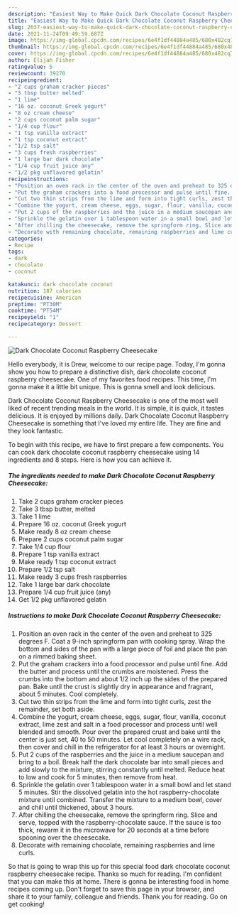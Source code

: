 ```yaml
---
description: "Easiest Way to Make Quick Dark Chocolate Coconut Raspberry Cheesecake"
title: "Easiest Way to Make Quick Dark Chocolate Coconut Raspberry Cheesecake"
slug: 2637-easiest-way-to-make-quick-dark-chocolate-coconut-raspberry-cheesecake
date: 2021-11-24T09:49:59.687Z
image: https://img-global.cpcdn.com/recipes/6e4f1df44884a485/680x482cq70/dark-chocolate-coconut-raspberry-cheesecake-recipe-main-photo.jpg
thumbnail: https://img-global.cpcdn.com/recipes/6e4f1df44884a485/680x482cq70/dark-chocolate-coconut-raspberry-cheesecake-recipe-main-photo.jpg
cover: https://img-global.cpcdn.com/recipes/6e4f1df44884a485/680x482cq70/dark-chocolate-coconut-raspberry-cheesecake-recipe-main-photo.jpg
author: Elijah Fisher
ratingvalue: 5
reviewcount: 39270
recipeingredient:
- "2 cups graham cracker pieces"
- "3 tbsp butter melted"
- "1 lime"
- "16 oz. coconut Greek yogurt"
- "8 oz cream cheese"
- "2 cups coconut palm sugar"
- "1/4 cup flour"
- "1 tsp vanilla extract"
- "1 tsp coconut extract"
- "1/2 tsp salt"
- "3 cups fresh raspberries"
- "1 large bar dark chocolate"
- "1/4 cup fruit juice any"
- "1/2 pkg unflavored gelatin"
recipeinstructions:
- "Position an oven rack in the center of the oven and preheat to 325 degrees F. Coat a 9-inch springform pan with cooking spray. Wrap the bottom and sides of the pan with a large piece of foil and place the pan on a rimmed baking sheet."
- "Put the graham crackers into a food processor and pulse until fine. Add the butter and process until the crumbs are moistened. Press the crumbs into the bottom and about 1/2 inch up the sides of the prepared pan. Bake until the crust is slightly dry in appearance and fragrant, about 5 minutes. Cool completely."
- "Cut two thin strips from the lime and form into tight curls, zest the remainder, set both aside."
- "Combine the yogurt, cream cheese, eggs, sugar, flour, vanilla, coconut extract, lime zest and salt in a food processor and process until well blended and smooth. Pour over the prepared crust and bake until the center is just set, 40 to 50 minutes. Let cool completely on a wire rack, then cover and chill in the refrigerator for at least 3 hours or overnight."
- "Put 2 cups of the raspberries and the juice in a medium saucepan and bring to a boil. Break half the dark chocolate bar into small pieces and add slowly to the mixture, stirring constantly until melted. Reduce heat to low and cook for 5 minutes, then remove from heat."
- "Sprinkle the gelatin over 1 tablespoon water in a small bowl and let stand 5 minutes. Stir the dissolved gelatin into the hot raspberry-chocolate mixture until combined. Transfer the mixture to a medium bowl, cover and chill until thickened, about 3 hours."
- "After chilling the cheesecake, remove the springform ring. Slice and serve, topped with the raspberry-chocolate sauce. If the sauce is too thick, rewarm it in the microwave for 20 seconds at a time before spooning over the cheesecake."
- "Decorate with remaining chocolate, remaining raspberries and lime curls."
categories:
- Recipe
tags:
- dark
- chocolate
- coconut

katakunci: dark chocolate coconut 
nutrition: 187 calories
recipecuisine: American
preptime: "PT30M"
cooktime: "PT54M"
recipeyield: "1"
recipecategory: Dessert

---
```



![Dark Chocolate Coconut Raspberry Cheesecake](https://img-global.cpcdn.com/recipes/6e4f1df44884a485/680x482cq70/dark-chocolate-coconut-raspberry-cheesecake-recipe-main-photo.jpg)

Hello everybody, it is Drew, welcome to our recipe page. Today, I'm gonna show you how to prepare a distinctive dish, dark chocolate coconut raspberry cheesecake. One of my favorites food recipes. This time, I'm gonna make it a little bit unique. This is gonna smell and look delicious.



Dark Chocolate Coconut Raspberry Cheesecake is one of the most well liked of recent trending meals in the world. It is simple, it is quick, it tastes delicious. It is enjoyed by millions daily. Dark Chocolate Coconut Raspberry Cheesecake is something that I've loved my entire life. They are fine and they look fantastic.


To begin with this recipe, we have to first prepare a few components. You can cook dark chocolate coconut raspberry cheesecake using 14 ingredients and 8 steps. Here is how you can achieve it.

<!--inarticleads1-->

##### The ingredients needed to make Dark Chocolate Coconut Raspberry Cheesecake:

1. Take 2 cups graham cracker pieces
1. Take 3 tbsp butter, melted
1. Take 1 lime
1. Prepare 16 oz. coconut Greek yogurt
1. Make ready 8 oz cream cheese
1. Prepare 2 cups coconut palm sugar
1. Take 1/4 cup flour
1. Prepare 1 tsp vanilla extract
1. Make ready 1 tsp coconut extract
1. Prepare 1/2 tsp salt
1. Make ready 3 cups fresh raspberries
1. Take 1 large bar dark chocolate
1. Prepare 1/4 cup fruit juice (any)
1. Get 1/2 pkg unflavored gelatin




<!--inarticleads2-->

##### Instructions to make Dark Chocolate Coconut Raspberry Cheesecake:

1. Position an oven rack in the center of the oven and preheat to 325 degrees F. Coat a 9-inch springform pan with cooking spray. Wrap the bottom and sides of the pan with a large piece of foil and place the pan on a rimmed baking sheet.
1. Put the graham crackers into a food processor and pulse until fine. Add the butter and process until the crumbs are moistened. Press the crumbs into the bottom and about 1/2 inch up the sides of the prepared pan. Bake until the crust is slightly dry in appearance and fragrant, about 5 minutes. Cool completely.
1. Cut two thin strips from the lime and form into tight curls, zest the remainder, set both aside.
1. Combine the yogurt, cream cheese, eggs, sugar, flour, vanilla, coconut extract, lime zest and salt in a food processor and process until well blended and smooth. Pour over the prepared crust and bake until the center is just set, 40 to 50 minutes. Let cool completely on a wire rack, then cover and chill in the refrigerator for at least 3 hours or overnight.
1. Put 2 cups of the raspberries and the juice in a medium saucepan and bring to a boil. Break half the dark chocolate bar into small pieces and add slowly to the mixture, stirring constantly until melted. Reduce heat to low and cook for 5 minutes, then remove from heat.
1. Sprinkle the gelatin over 1 tablespoon water in a small bowl and let stand 5 minutes. Stir the dissolved gelatin into the hot raspberry-chocolate mixture until combined. Transfer the mixture to a medium bowl, cover and chill until thickened, about 3 hours.
1. After chilling the cheesecake, remove the springform ring. Slice and serve, topped with the raspberry-chocolate sauce. If the sauce is too thick, rewarm it in the microwave for 20 seconds at a time before spooning over the cheesecake.
1. Decorate with remaining chocolate, remaining raspberries and lime curls.




So that is going to wrap this up for this special food dark chocolate coconut raspberry cheesecake recipe. Thanks so much for reading. I'm confident that you can make this at home. There is gonna be interesting food in home recipes coming up. Don't forget to save this page in your browser, and share it to your family, colleague and friends. Thank you for reading. Go on get cooking!
